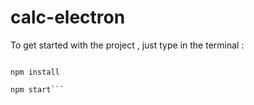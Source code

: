 # calc-electron

To get started with the project , just type in the terminal :

```git clone https://github.com/herisatry/calc-electron.git

npm install

npm start```

